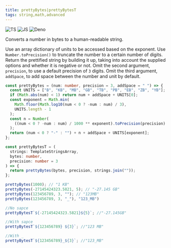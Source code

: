 ```yaml
---
title: prettyBytes|prettyBytesT
tags: string,math,advanced
---
```


![TS](https://img.shields.io/badge/supports-typescript-blue.svg?style=flat-square)
![JS](https://img.shields.io/badge/supports-javascript-yellow.svg?style=flat-square)
![Deno](https://img.shields.io/badge/supports-deno-green.svg?style=flat-square)

Converts a number in bytes to a human-readable string.

Use an array dictionary of units to be accessed based on the exponent.
Use `Number.toPrecision()` to truncate the number to a certain number of digits.
Return the prettified string by building it up, taking into account the supplied options and whether it is negative or not.
Omit the second argument, `precision`, to use a default precision of `3` digits.
Omit the third argument, `addSpace`, to add space between the number and unit by default.

```ts title="typescript"
const prettyBytes = (num: number, precision = 3, addSpace = " ") => {
  const UNITS = ["B", "KB", "MB", "GB", "TB", "PB", "EB", "ZB", "YB"];
  if (Math.abs(num) < 1) return num + addSpace + UNITS[0];
  const exponent = Math.min(
    Math.floor(Math.log10(num < 0 ? -num : num) / 3),
    UNITS.length - 1
  );
  const n = Number(
    ((num < 0 ? -num : num) / 1000 ** exponent).toPrecision(precision)
  );
  return (num < 0 ? "-" : "") + n + addSpace + UNITS[exponent];
};

const prettyBytesT = (
  strings: TemplateStringsArray,
  bytes: number,
  precision: number = 3
) => {
  return prettyBytes(bytes, precision, strings.join(""));
};
```

```ts title="typescript"
prettyBytes(1000); // "1 KB"
prettyBytes(-27145424323.5821, 5); // "-27.145 GB"
prettyBytes(123456789, 3, ""); // "123MB"
prettyBytes(123456789, 3, "_"), "123_MB")

//No sapce
prettyBytesT`${-27145424323.5821}${5}`; //"-27.145GB"

//With sapce
prettyBytesT`${123456789} ${3}`; //"123 MB"

//With _
prettyBytesT`${123456789}_${3}`; //"123_MB"
```
